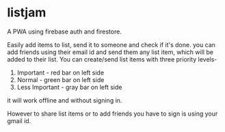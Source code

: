 # listjam
A PWA using firebase auth and firestore.

Easily add items to list, send it to someone and check if it's done.
you can add friends using their email id and send them any list item, which will be added
to their list. You can create/send list items with three priority levels-

1. Important - red bar on left side
2. Normal - green bar on left side
3. Less Important - gray bar on left side

it will work offline and without signing in.

However to share list items or to add friends you have to sign is using your gmail id.
